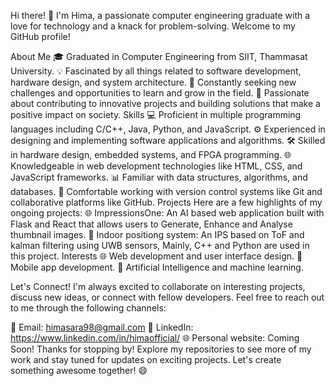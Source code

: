 Hi there! 👋
I'm Hima, a passionate computer engineering graduate with a love for technology and a knack for problem-solving. Welcome to my GitHub profile!

About Me
🎓 Graduated in Computer Engineering from SIIT, Thammasat University.
💡 Fascinated by all things related to software development, hardware design, and system architecture.
🌟 Constantly seeking new challenges and opportunities to learn and grow in the field.
🚀 Passionate about contributing to innovative projects and building solutions that make a positive impact on society.
Skills
💻 Proficient in multiple programming languages including C/C++, Java, Python, and JavaScript.
⚙️ Experienced in designing and implementing software applications and algorithms.
🛠️ Skilled in hardware design, embedded systems, and FPGA programming.
🌐 Knowledgeable in web development technologies like HTML, CSS, and JavaScript frameworks.
📊 Familiar with data structures, algorithms, and databases.
🚧 Comfortable working with version control systems like Git and collaborative platforms like GitHub.
Projects
Here are a few highlights of my ongoing projects:
🌐 ImpressionsOne: An AI based web application built with Flask and React that allows users to Generate, Enhance and Analyse thumbnail images.
🤖 Indoor positiong system: An IPS based on ToF and kalman filtering using UWB sensors, Mainly, C++ and Python are used in this project.
Interests
🌐 Web development and user interface design.
📱 Mobile app development.
🧠 Artificial Intelligence and machine learning.

Let's Connect!
I'm always excited to collaborate on interesting projects, discuss new ideas, or connect with fellow developers. Feel free to reach out to me through the following channels:

📧 Email: himasara98@gmail.com
💼 LinkedIn: https://www.linkedin.com/in/himaofficial/
🌐 Personal website: Coming Soon!
Thanks for stopping by! Explore my repositories to see more of my work and stay tuned for updates on exciting projects. Let's create something awesome together! 😄





